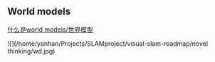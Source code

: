 ## World models
[什么是world models/世界模型](https://zhuanlan.zhihu.com/p/661768957)

![](/home/yanhan/Projects/SLAMproject/visual-slam-roadmap/novel thinking/wd.jpg)

